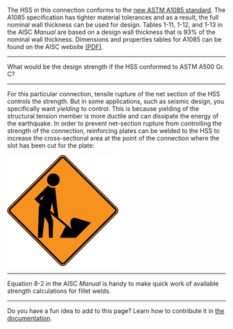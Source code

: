 
The HSS in this connection conforms to the [new ASTM A1085 standard](https://www.aisc.org/publications/steel-construction-manual-resources/#37587). 
The A1085 specification has tighter material tolerances and as a result, the full 
nominal wall thickness can be used for design. Tables 1-11, 1-12, and 1-13 in the 
AISC *Manual* are based on a design wall thickness that is 93% of the nominal wall thickness.
Dimensions and properties tables for A1085 can be found on the AISC website
[(PDF)](https://www.aisc.org/globalassets/product-files-not-searched/manuals/a1085-dimension-and-properties_square_7-10-2018.pdf).

--------------------------------------------------------------------------------

What would be the design strength if the HSS conformed to ASTM A500 Gr. C? 

--------------------------------------------------------------------------------

For this particular connection, tensile rupture of the net section of the HSS controls the strength. But
in some applications, such as seismic design, you specifically want *yielding*
to control. This is because yielding of the structural tension member is more ductile and can
dissipate the energy of the earthquake. In order to prevent net-section rupture from
controlling the strength of the connection, reinforcing plates can be welded to the HSS
to increase the cross-sectional area at the point of the connection where the
slot has been cut for the plate:

![Insert picture here](../assets/placeholder.png)

--------------------------------------------------------------------------------

Equation 8-2 in the AISC *Manual* is handy to make quick work of available strength 
calculations for fillet welds. 

--------------------------------------------------------------------------------

Do you have a fun idea to add to this page? Learn how to contribute it in [the documentation](../docs/#Adding-a-more-fun-item).

